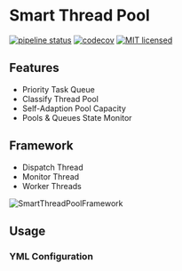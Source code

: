 # Smart Thread Pool

[![pipeline status](https://gitlab.com/leosocy/SmartThreadPool/badges/master/pipeline.svg)](https://gitlab.com/leosocy/SmartThreadPool/commits/master)
[![codecov](https://codecov.io/gh/Leosocy/SmartThreadPool/branch/master/graph/badge.svg)](https://codecov.io/gh/Leosocy/SmartThreadPool)
[![MIT licensed](https://img.shields.io/badge/license-MIT-green.svg)](https://raw.githubusercontent.com/PalmID/ppic/master/LICENSE)

## Features

- Priority Task Queue
- Classify Thread Pool
- Self-Adaption Pool Capacity
- Pools & Queues State Monitor

## Framework

- Dispatch Thread
- Monitor Thread
- Worker Threads

![SmartThreadPoolFramework](https://user-images.githubusercontent.com/19223292/43686506-e7ae0a60-98f9-11e8-8556-e0f693db9920.jpg)

## Usage

### YML Configuration
